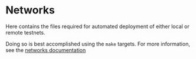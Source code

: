 # Networks

Here contains the files required for automated deployment of either local or remote testnets.

Doing so is best accomplished using the `make` targets. For more information, see the
[networks documentation](/docs/zar/networks.md)
